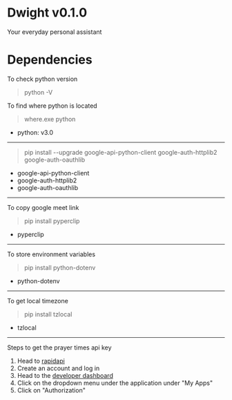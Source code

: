 # Dwight v0.1.0

Your everyday personal assistant

# Dependencies

To check python version
>python -V

To find where python is located

>where.exe python

- python: v3.0

---

>pip install --upgrade google-api-python-client google-auth-httplib2 google-auth-oauthlib

- google-api-python-client
- google-auth-httplib2
- google-auth-oauthlib

---

To copy google meet link
> pip install pyperclip
- pyperclip

---

To store environment variables
> pip install python-dotenv
- python-dotenv

---

To get local timezone
> pip install tzlocal
- tzlocal

---

Steps to get the prayer times api key

1. Head to [rapidapi](https://rapidapi.com)
2. Create an account and log in
3. Head to the [developer dashboard](https://rapidapi.com/developer)
4. Click on the dropdown menu under the application under "My Apps"
5. Click on "Authorization"
